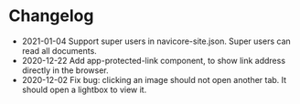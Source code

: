 # Changelog

* 2021-01-04 Support super users in navicore-site.json. Super users can read all documents.
* 2020-12-22 Add app-protected-link component, to show link address directly in the browser.
* 2020-12-02 Fix bug: clicking an image should not open another tab. It should open a lightbox to view it.

